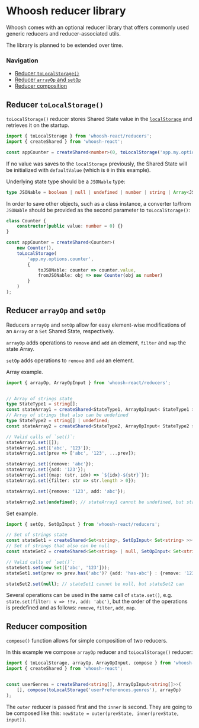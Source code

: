 # Whoosh reducer library

Whoosh comes with an optional reducer library that offers commonly used generic reducers and reducer-associated utils.

The library is planned to be extended over time.

### Navigation
- [Reducer `toLocalStorage()`](#reducer-tolocalstorage)
- [Reducer `arrayOp` and `setOp`](#reducer-arrayop-and-setop)
- [Reducer composition](#reducer-composition)

## Reducer `toLocalStorage()`

`toLocalStorage()` reducer stores Shared State value in the [`localStorage`](https://developer.mozilla.org/en-US/docs/Web/API/Window/localStorage)
and retrieves it on the startup.

```ts
import { toLocalStorage } from 'whoosh-react/reducers';
import { createShared } from 'whoosh-react';

const appCounter = createShared<number>(0, toLocalStorage('app.my.options.counter'));
```

If no value was saves to the `localStorage` previously, the Shared State will be initialized 
with `defaultValue` (which is `0` in this example).

Underlying state type should be a `JSONable` type:
```ts
type JSONable = boolean | null | undefined | number | string | Array<JSONable> | {[key: string]: JSONable};
```

In order to save other objects, such as a class instance, a converter to/from `JSONable`
should be provided as the second parameter to `toLocalStorage()`:

```ts
class Counter {
    constructor(public value: number = 0) {}
}

const appCounter = createShared<Counter>(
    new Counter(),
    toLocalStorage(
        'app.my.options.counter',
        {
            toJSONable: counter => counter.value,
            fromJSONable: obj => new Counter(obj as number)
        }
    )
);
```

## Reducer `arrayOp` and `setOp`

Reducers `arrayOp` and `setOp` allow for easy element-wise modifications of an `Array` or a `Set` Shared State, respectively.

`arrayOp` adds operations to `remove` and `add` an element, `filter` and `map` the state Array.

`setOp` adds operations to `remove` and `add` an element.

Array example.

```ts
import { arrayOp, ArrayOpInput } from 'whoosh-react/reducers';


// Array of strings state
type StateType1 = string[];
const stateArray1 = createShared<StateType1, ArrayOpInput< StateType1 >>([], arrayOp);
// Array of strings that also can be undefined
type StateType2 = string[] | undefined;
const stateArray2 = createShared<StateType2, ArrayOpInput< StateType2 >>(undefined, arrayOp);

// Valid calls of `set()`:
stateArray1.set([]);
stateArray1.set(['abc', '123']);
stateArray1.set(prev => ['abc', '123', ...prev]);

stateArray1.set({remove: 'abc'});
stateArray1.set({add: '123'});
stateArray1.set({map: (str, idx) => `${idx}-${str}`});
stateArray1.set({filter: str => str.length > 0});

stateArray1.set({remove: '123', add: 'abc'});

stateArray2.set(undefined); // stateArray1 cannot be undefined, but stateArray2 can
```

Set example.

```ts
import { setOp, SetOpInput } from 'whoosh-react/reducers';

// Set of strings state
const stateSet1 = createShared<Set<string>, SetOpInput< Set<string> >>(new Set(), setOp);
// Set of strings that also can be null
const stateSet2 = createShared<Set<string> | null, SetOpInput< Set<string> | null >>(null, setOp);

// Valid calls of `set()`:
stateSet1.set(new Set(['abc', '123']));
stateSet1.set(prev => prev.has('abc')? {add: 'has-abc'} : {remove: '123'});

stateSet2.set(null); // stateSet1 cannot be null, but stateSet2 can
```

Several operations can be used in the same call of `state.set()`, e.g. `state.set(filter: v => !!v, add: 'abc')`,
but the order of the operations is predefined and as follows: `remove`, `filter`, `add`, `map`.


## Reducer composition

`compose()` function allows for simple composition of two reducers.

In this example we compose `arrayOp` reducer and `toLocalStorage()` reducer:

```ts
import { toLocalStorage, arrayOp, ArrayOpInput, compose } from 'whoosh-react/reducers';
import { createShared } from 'whoosh-react';


const userGenres = createShared<string[], ArrayOpInput<string[]>>(
    [], compose(toLocalStorage('userPreferences.genres'), arrayOp)
);
```

The `outer` reducer is passed first and the `inner` is second.
They are going to be composed like this: `newState = outer(prevState, inner(prevState, input))`.
